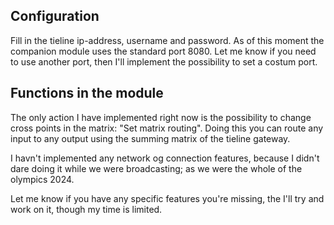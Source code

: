 ## Configuration
Fill in the tieline ip-address, username and password. 
As of this moment the companion module uses the standard port 8080. 
Let me know if you need to use another port, then I'll implement the possibility to set a costum port.

## Functions in the module
The only action I have implemented right now is the possibility to change cross points in the matrix: "Set matrix routing". 
Doing this you can route any input to any output using the summing matrix of the tieline gateway. 

I havn't implemented any network og connection features, because I didn't dare doing it while we were broadcasting; as we were the whole of the olympics 2024. 

Let me know if you have any specific features you're missing, the I'll try and work on it, though my time is limited.